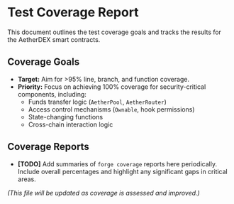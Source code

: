 # Test Coverage Report

This document outlines the test coverage goals and tracks the results for the AetherDEX smart contracts.

## Coverage Goals

*   **Target:** Aim for >95% line, branch, and function coverage.
*   **Priority:** Focus on achieving 100% coverage for security-critical components, including:
    *   Funds transfer logic (`AetherPool`, `AetherRouter`)
    *   Access control mechanisms (`Ownable`, hook permissions)
    *   State-changing functions
    *   Cross-chain interaction logic

## Coverage Reports

*   **[TODO]** Add summaries of `forge coverage` reports here periodically. Include overall percentages and highlight any significant gaps in critical areas.

*(This file will be updated as coverage is assessed and improved.)*
